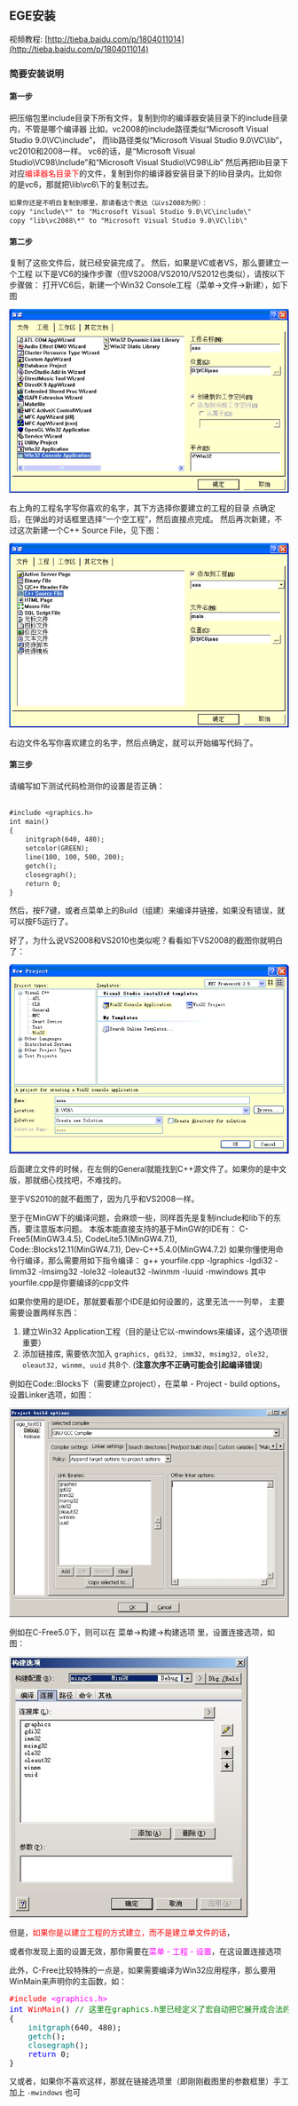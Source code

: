 ## EGE安装

视频教程: [http://tieba.baidu.com/p/1804011014](http://tieba.baidu.com/p/1804011014)


### 简要安装说明

#### 第一步

把压缩包里include目录下所有文件，复制到你的编译器安装目录下的include目录内，不管是哪个编译器
比如，vc2008的include路径类似“Microsoft Visual Studio 9.0\VC\include”，
而lib路径类似“Microsoft Visual Studio 9.0\VC\lib”，vc2010和2008一样。
vc6的话，是“Microsoft Visual Studio\VC98\Include”和“Microsoft Visual Studio\VC98\Lib”
然后再把lib目录下对应<font color=#F00>编译器名目录下</font>的文件，复制到你的编译器安装目录下的lib目录内。比如你的是vc6，那就把\lib\vc6\下的复制过去。
```
如果你还是不明白复制到哪里，那请看这个表达（以vs2008为例）：
copy "include\*" to "Microsoft Visual Studio 9.0\VC\include\"
copy "lib\vc2008\*" to "Microsoft Visual Studio 9.0\VC\lib\"
```

#### 第二步

复制了这些文件后，就已经安装完成了。
然后，如果是VC或者VS，那么要建立一个工程
以下是VC6的操作步骤（但VS2008/VS2010/VS2012也类似），请按以下步骤做：
打开VC6后，新建一个Win32 Console工程（菜单-&gt;文件-&gt;新建），如下图

<img src="doc/vc6.gif">

右上角的工程名字写你喜欢的名字，其下方选择你要建立的工程的目录
点确定后，在弹出的对话框里选择“一个空工程”，然后直接点完成。
然后再次新建，不过这次新建一个C++ Source File，见下图：

<img src="doc/vc62.gif">

右边文件名写你喜欢建立的名字，然后点确定，就可以开始编写代码了。

#### 第三步

请编写如下测试代码检测你的设置是否正确：

```

#include <graphics.h>
int main()
{
    initgraph(640, 480);
    setcolor(GREEN);
    line(100, 100, 500, 200);
    getch();
    closegraph();
    return 0;
}

```

然后，按F7键，或者点菜单上的Build（组建）来编译并链接，如果没有错误，就可以按F5运行了。


好了，为什么说VS2008和VS2010也类似呢？看看如下VS2008的截图你就明白了：

<img src="doc/vc9.gif">

后面建立文件的时候，在左侧的General就能找到C++源文件了。如果你的是中文版，那就细心找找吧，不难找的。

至于VS2010的就不截图了，因为几乎和VS2008一样。


至于在MinGW下的编译问题，会麻烦一些，同样首先是复制include和lib下的东西，要注意版本问题。
本版本能直接支持的基于MinGW的IDE有：
C-Free5(MinGW3.4.5), CodeLite5.1(MinGW4.7.1), Code::Blocks12.11(MinGW4.7.1), Dev-C++5.4.0(MinGW4.7.2)
如果你懂使用命令行编译，那么需要用如下指令编译：
g++ yourfile.cpp -lgraphics -lgdi32 -limm32 -lmsimg32 -lole32 -loleaut32 -lwinmm -luuid -mwindows
其中yourfile.cpp是你要编译的cpp文件

如果你使用的是IDE，那就要看那个IDE是如何设置的，这里无法一一列举，
主要需要设置两样东西：
1. 建立Win32 Application工程（目的是让它以-mwindows来编译，这个选项很重要）
2. 添加链接库, 需要依次加入 `graphics, gdi32, imm32, msimg32, ole32, oleaut32, winmm, uuid` 共8个. (__注意次序不正确可能会引起编译错误__)

例如在Code::Blocks下（需要建立project），在菜单 - Project - build options，设置Linker选项，如图：

<img src="doc/cb.png">

例如在C-Free5.0下，则可以在 菜单-&gt;构建-&gt;构建选项 里，设置连接选项，如图：

<img src="doc/cfree.jpg">

但是，<font color=#FF0000>如果你是以建立工程的方式建立，而不是建立单文件的话</font>，

或者你发现上面的设置无效，那你需要在<font color=#FF00FF>菜单 - 工程 - 设置</font>，在这设置连接选项

此外，C-Free比较特殊的一点是，如果需要编译为Win32应用程序，那么要用WinMain来声明你的主函数，如：

<pre><font color=#FF0000>#include </font><font color=#FF00FF>&lt;graphics.h&gt;
</font><font color=#0000FF>int </font><font color=#FF0000>WinMain</font>() <font color=#008000>// 这里在graphics.h里已经定义了宏自动把它展开成合法的声明，以减免声明的麻烦，同时用来欺骗C-Free
</font>{
    <font color=#008080>initgraph</font>(640, 480);
    <font color=#008080>getch</font>();
    <font color=#008080>closegraph</font>();
    <font color=#0000FF>return </font>0;
}</pre>

又或者，如果你不喜欢这样，那就在链接选项里（即刚刚截图里的参数框里）手工加上 `-mwindows` 也可
